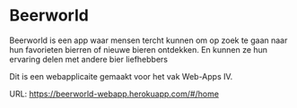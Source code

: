 # Beerworld
Beerworld is een app waar mensen tercht kunnen om op zoek te gaan naar hun favorieten bierren of nieuwe bieren ontdekken. En kunnen ze hun ervaring delen met andere bier liefhebbers

Dit is een webapplicaite gemaakt voor het vak Web-Apps IV. 

URL: https://beerworld-webapp.herokuapp.com/#/home
